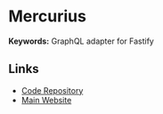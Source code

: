 # Mercurius

**Keywords:** GraphQL adapter for Fastify

## Links

- [Code Repository](https://github.com/mercurius-js/mercurius)
- [Main Website](https://mercurius.dev)
